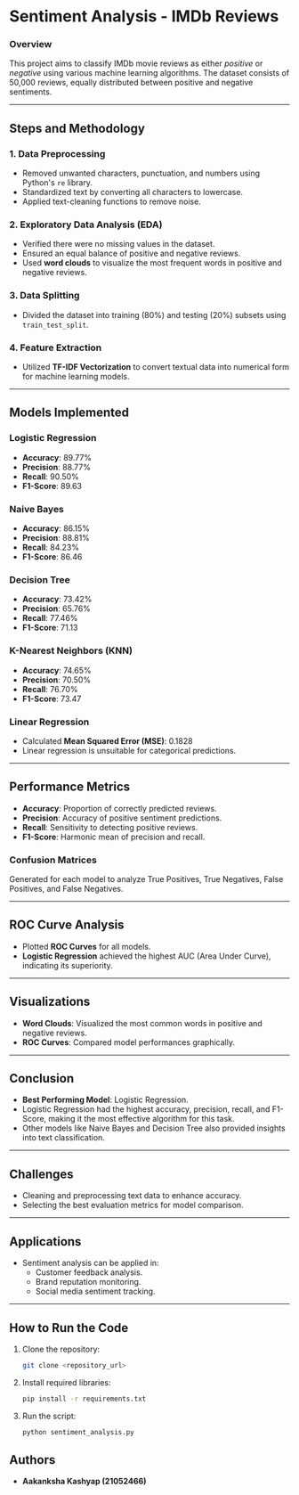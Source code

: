 # **Sentiment Analysis - IMDb Reviews**

### **Overview**
This project aims to classify IMDb movie reviews as either *positive* or *negative* using various machine learning algorithms. The dataset consists of 50,000 reviews, equally distributed between positive and negative sentiments.

---

## **Steps and Methodology**

### **1. Data Preprocessing**
- Removed unwanted characters, punctuation, and numbers using Python's `re` library.
- Standardized text by converting all characters to lowercase.
- Applied text-cleaning functions to remove noise.

### **2. Exploratory Data Analysis (EDA)**
- Verified there were no missing values in the dataset.
- Ensured an equal balance of positive and negative reviews.
- Used **word clouds** to visualize the most frequent words in positive and negative reviews.

### **3. Data Splitting**
- Divided the dataset into training (80%) and testing (20%) subsets using `train_test_split`.

### **4. Feature Extraction**
- Utilized **TF-IDF Vectorization** to convert textual data into numerical form for machine learning models.

---

## **Models Implemented**

### **Logistic Regression**
- **Accuracy**: 89.77%
- **Precision**: 88.77%
- **Recall**: 90.50%
- **F1-Score**: 89.63

### **Naive Bayes**
- **Accuracy**: 86.15%
- **Precision**: 88.81%
- **Recall**: 84.23%
- **F1-Score**: 86.46

### **Decision Tree**
- **Accuracy**: 73.42%
- **Precision**: 65.76%
- **Recall**: 77.46%
- **F1-Score**: 71.13

### **K-Nearest Neighbors (KNN)**
- **Accuracy**: 74.65%
- **Precision**: 70.50%
- **Recall**: 76.70%
- **F1-Score**: 73.47

### **Linear Regression**
- Calculated **Mean Squared Error (MSE)**: 0.1828
- Linear regression is unsuitable for categorical predictions.

---

## **Performance Metrics**
- **Accuracy**: Proportion of correctly predicted reviews.
- **Precision**: Accuracy of positive sentiment predictions.
- **Recall**: Sensitivity to detecting positive reviews.
- **F1-Score**: Harmonic mean of precision and recall.

### **Confusion Matrices**
Generated for each model to analyze True Positives, True Negatives, False Positives, and False Negatives.

---

## **ROC Curve Analysis**
- Plotted **ROC Curves** for all models.
- **Logistic Regression** achieved the highest AUC (Area Under Curve), indicating its superiority.

---

## **Visualizations**
- **Word Clouds**: Visualized the most common words in positive and negative reviews.
- **ROC Curves**: Compared model performances graphically.

---

## **Conclusion**
- **Best Performing Model**: Logistic Regression.
- Logistic Regression had the highest accuracy, precision, recall, and F1-Score, making it the most effective algorithm for this task.
- Other models like Naive Bayes and Decision Tree also provided insights into text classification.

---

## **Challenges**
- Cleaning and preprocessing text data to enhance accuracy.
- Selecting the best evaluation metrics for model comparison.

---

## **Applications**
- Sentiment analysis can be applied in:
  - Customer feedback analysis.
  - Brand reputation monitoring.
  - Social media sentiment tracking.

---

## **How to Run the Code**
1. Clone the repository:
   ```bash
   git clone <repository_url>
   ```

2. Install required libraries:

   ```bash
   pip install -r requirements.txt
   ```
3. Run the script:
   ```bash
   python sentiment_analysis.py
   ```
## **Authors**
- **Aakanksha Kashyap (21052466)**





